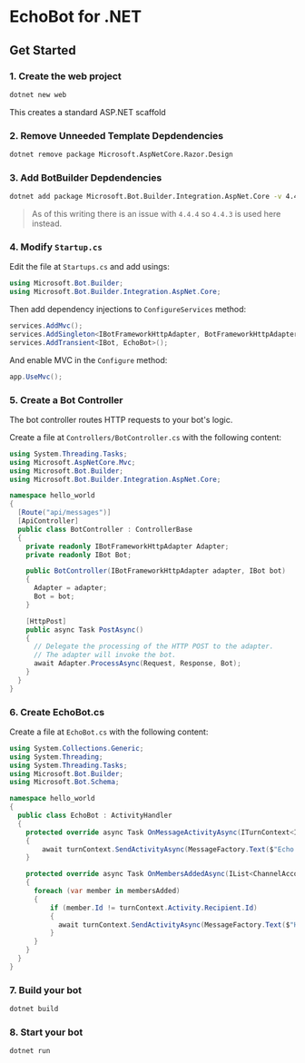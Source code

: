 # EchoBot for .NET

## Get Started

### 1. Create the web project

```bash
dotnet new web
```

This creates a standard ASP.NET scaffold

### 2. Remove Unneeded Template Depdendencies

```bash
dotnet remove package Microsoft.AspNetCore.Razor.Design
```

### 3. Add BotBuilder Depdendencies

```bash
dotnet add package Microsoft.Bot.Builder.Integration.AspNet.Core -v 4.4.3
```

> As of this writing there is an issue with `4.4.4` so `4.4.3` is used here instead.

### 4. Modify `Startup.cs`

Edit the file at `Startups.cs` and add usings:

```csharp
using Microsoft.Bot.Builder;
using Microsoft.Bot.Builder.Integration.AspNet.Core;
```

Then add dependency injections to `ConfigureServices` method:

```csharp
services.AddMvc();
services.AddSingleton<IBotFrameworkHttpAdapter, BotFrameworkHttpAdapter>();
services.AddTransient<IBot, EchoBot>();
```

And enable MVC in the `Configure` method:

```csharp
app.UseMvc();
```

### 5. Create a Bot Controller

The bot controller routes HTTP requests to your bot's logic.

Create a file at `Controllers/BotController.cs` with the following content:

```csharp
using System.Threading.Tasks;
using Microsoft.AspNetCore.Mvc;
using Microsoft.Bot.Builder;
using Microsoft.Bot.Builder.Integration.AspNet.Core;

namespace hello_world
{
  [Route("api/messages")]
  [ApiController]
  public class BotController : ControllerBase
  {
    private readonly IBotFrameworkHttpAdapter Adapter;
    private readonly IBot Bot;

    public BotController(IBotFrameworkHttpAdapter adapter, IBot bot)
    {
      Adapter = adapter;
      Bot = bot;
    }

    [HttpPost]
    public async Task PostAsync()
    {
      // Delegate the processing of the HTTP POST to the adapter.
      // The adapter will invoke the bot.
      await Adapter.ProcessAsync(Request, Response, Bot);
    }
  }
}
```

### 6. Create EchoBot.cs

Create a file at `EchoBot.cs` with the following content:

```csharp
using System.Collections.Generic;
using System.Threading;
using System.Threading.Tasks;
using Microsoft.Bot.Builder;
using Microsoft.Bot.Schema;

namespace hello_world
{
  public class EchoBot : ActivityHandler
  {
    protected override async Task OnMessageActivityAsync(ITurnContext<IMessageActivity> turnContext, CancellationToken cancellationToken)
    {
        await turnContext.SendActivityAsync(MessageFactory.Text($"Echo: {turnContext.Activity.Text}"), cancellationToken);
    }

    protected override async Task OnMembersAddedAsync(IList<ChannelAccount> membersAdded, ITurnContext<IConversationUpdateActivity> turnContext, CancellationToken cancellationToken)
    {
      foreach (var member in membersAdded)
      {
          if (member.Id != turnContext.Activity.Recipient.Id)
          {
            await turnContext.SendActivityAsync(MessageFactory.Text($"Hello and welcome!"), cancellationToken);
          }
      }
    }
  }
}
```

### 7. Build your bot

```bash
dotnet build
```

### 8. Start your bot

```bash
dotnet run
```